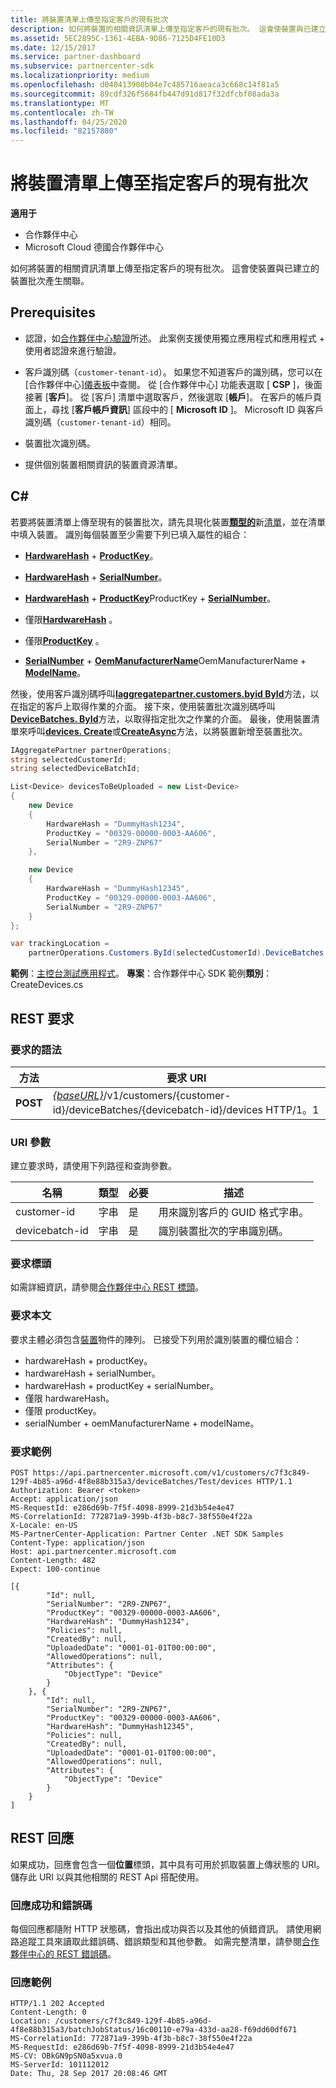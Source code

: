 ```yaml
---
title: 將裝置清單上傳至指定客戶的現有批次
description: 如何將裝置的相關資訊清單上傳至指定客戶的現有批次。 這會使裝置與已建立的裝置批次產生關聯。
ms.assetid: 5EC2895C-1361-4EBA-9D86-7125D4FE10D3
ms.date: 12/15/2017
ms.service: partner-dashboard
ms.subservice: partnercenter-sdk
ms.localizationpriority: medium
ms.openlocfilehash: d040413908b04e7c485716aeaca3c668c14f81a5
ms.sourcegitcommit: 89cdf326f5684fb447d91d817f32dfcbf08ada3a
ms.translationtype: MT
ms.contentlocale: zh-TW
ms.lasthandoff: 04/25/2020
ms.locfileid: "82157880"
---
```

# <a name="upload-a-list-of-devices-to-an-existing-batch-for-the-specified-customer"></a>將裝置清單上傳至指定客戶的現有批次

**適用于**

- 合作夥伴中心
- Microsoft Cloud 德國合作夥伴中心

如何將裝置的相關資訊清單上傳至指定客戶的現有批次。 這會使裝置與已建立的裝置批次產生關聯。

## <a name="prerequisites"></a>Prerequisites

- 認證，如[合作夥伴中心驗證](partner-center-authentication.md)所述。 此案例支援使用獨立應用程式和應用程式 + 使用者認證來進行驗證。

- 客戶識別碼（`customer-tenant-id`）。 如果您不知道客戶的識別碼，您可以在 [合作夥伴中心][儀表板](https://partner.microsoft.com/dashboard)中查閱。 從 [合作夥伴中心] 功能表選取 [ **CSP** ]，後面接著 [**客戶**]。 從 [客戶] 清單中選取客戶，然後選取 [**帳戶**]。 在客戶的帳戶頁面上，尋找 [**客戶帳戶資訊**] 區段中的 [ **Microsoft ID** ]。 Microsoft ID 與客戶識別碼（`customer-tenant-id`）相同。

- 裝置批次識別碼。

- 提供個別裝置相關資訊的裝置資源清單。

## <a name="c"></a>C\#

若要將裝置清單上傳至現有的裝置批次，請先具現化裝置[**類型的**](https://docs.microsoft.com/dotnet/api/microsoft.store.partnercenter.models.devicesdeployment.device)新[清單](https://docs.microsoft.com/dotnet/api/system.collections.generic.list-1)，並在清單中填入裝置。 識別每個裝置至少需要下列已填入屬性的組合：

- [**HardwareHash**](https://docs.microsoft.com/dotnet/api/microsoft.store.partnercenter.models.devicesdeployment.device.hardwarehash) + [**ProductKey**](https://docs.microsoft.com/dotnet/api/microsoft.store.partnercenter.models.devicesdeployment.device.productkey)。

- [**HardwareHash**](https://docs.microsoft.com/dotnet/api/microsoft.store.partnercenter.models.devicesdeployment.device.hardwarehash) + [**SerialNumber**](https://docs.microsoft.com/dotnet/api/microsoft.store.partnercenter.models.devicesdeployment.device.serialnumber)。

- [**HardwareHash**](https://docs.microsoft.com/dotnet/api/microsoft.store.partnercenter.models.devicesdeployment.device.hardwarehash) + [**ProductKey**](https://docs.microsoft.com/dotnet/api/microsoft.store.partnercenter.models.devicesdeployment.device.productkey)ProductKey + [**SerialNumber**](https://docs.microsoft.com/dotnet/api/microsoft.store.partnercenter.models.devicesdeployment.device.serialnumber)。

- 僅限[**HardwareHash**](https://docs.microsoft.com/dotnet/api/microsoft.store.partnercenter.models.devicesdeployment.device.hardwarehash) 。

- 僅限[**ProductKey**](https://docs.microsoft.com/dotnet/api/microsoft.store.partnercenter.models.devicesdeployment.device.productkey) 。

- [**SerialNumber**](https://docs.microsoft.com/dotnet/api/microsoft.store.partnercenter.models.devicesdeployment.device.serialnumber) + [**OemManufacturerName**](https://docs.microsoft.com/dotnet/api/microsoft.store.partnercenter.models.devicesdeployment.device.oemmanufacturername)OemManufacturerName + [**ModelName**](https://docs.microsoft.com/dotnet/api/microsoft.store.partnercenter.models.devicesdeployment.device.modelname)。

然後，使用客戶識別碼呼叫[**Iaggregatepartner.customers.byid ById**](https://docs.microsoft.com/dotnet/api/microsoft.store.partnercenter.customers.icustomercollection.byid)方法，以在指定的客戶上取得作業的介面。 接下來，使用裝置批次識別碼呼叫[**DeviceBatches. ById**](https://docs.microsoft.com/dotnet/api/microsoft.store.partnercenter.devicesdeployment.idevicesbatchcollection.byid)方法，以取得指定批次之作業的介面。 最後，使用裝置清單來呼叫[**devices. Create**](https://docs.microsoft.com/dotnet/api/microsoft.store.partnercenter.devicesdeployment.idevicecollection.create)或[**CreateAsync**](https://docs.microsoft.com/dotnet/api/microsoft.store.partnercenter.devicesdeployment.idevicecollection.createasync)方法，以將裝置新增至裝置批次。

``` csharp
IAggregatePartner partnerOperations;
string selectedCustomerId;
string selectedDeviceBatchId;

List<Device> devicesToBeUploaded = new List<Device>
{
    new Device
    {
        HardwareHash = "DummyHash1234",
        ProductKey = "00329-00000-0003-AA606",
        SerialNumber = "2R9-ZNP67"
    },

    new Device
    {
        HardwareHash = "DummyHash12345",
        ProductKey = "00329-00000-0003-AA606",
        SerialNumber = "2R9-ZNP67"
    }
};

var trackingLocation =
    partnerOperations.Customers.ById(selectedCustomerId).DeviceBatches.ById(selectedDeviceBatchId).Devices.Create(devicesToBeUploaded);
```

**範例**：[主控台測試應用程式](console-test-app.md)。 **專案**：合作夥伴中心 SDK 範例**類別**： CreateDevices.cs

## <a name="rest-request"></a>REST 要求

### <a name="request-syntax"></a>要求的語法

| 方法   | 要求 URI                                                                                                            |
|----------|------------------------------------------------------------------------------------------------------------------------|
| **POST** | [*{baseURL}*](partner-center-rest-urls.md)/v1/customers/{customer-id}/deviceBatches/{devicebatch-id}/devices HTTP/1。1 |

### <a name="uri-parameter"></a>URI 參數

建立要求時，請使用下列路徑和查詢參數。

| 名稱           | 類型   | 必要 | 描述                                           |
|----------------|--------|----------|-------------------------------------------------------|
| customer-id    | 字串 | 是      | 用來識別客戶的 GUID 格式字串。 |
| devicebatch-id | 字串 | 是      | 識別裝置批次的字串識別碼。 |

### <a name="request-headers"></a>要求標頭

如需詳細資訊，請參閱[合作夥伴中心 REST 標頭](headers.md)。

### <a name="request-body"></a>要求本文

要求主體必須包含[裝置](device-deployment-resources.md#device)物件的陣列。 已接受下列用於識別裝置的欄位組合：

- hardwareHash + productKey。
- hardwareHash + serialNumber。
- hardwareHash + productKey + serialNumber。
- 僅限 hardwareHash。
- 僅限 productKey。
- serialNumber + oemManufacturerName + modelName。

### <a name="request-example"></a>要求範例

```http
POST https://api.partnercenter.microsoft.com/v1/customers/c7f3c849-129f-4b85-a96d-4f8e88b315a3/deviceBatches/Test/devices HTTP/1.1
Authorization: Bearer <token>
Accept: application/json
MS-RequestId: e286d69b-7f5f-4098-8999-21d3b54e4e47
MS-CorrelationId: 772871a9-399b-4f3b-b8c7-38f550e4f22a
X-Locale: en-US
MS-PartnerCenter-Application: Partner Center .NET SDK Samples
Content-Type: application/json
Host: api.partnercenter.microsoft.com
Content-Length: 482
Expect: 100-continue

[{
        "Id": null,
        "SerialNumber": "2R9-ZNP67",
        "ProductKey": "00329-00000-0003-AA606",
        "HardwareHash": "DummyHash1234",
        "Policies": null,
        "CreatedBy": null,
        "UploadedDate": "0001-01-01T00:00:00",
        "AllowedOperations": null,
        "Attributes": {
            "ObjectType": "Device"
        }
    }, {
        "Id": null,
        "SerialNumber": "2R9-ZNP67",
        "ProductKey": "00329-00000-0003-AA606",
        "HardwareHash": "DummyHash12345",
        "Policies": null,
        "CreatedBy": null,
        "UploadedDate": "0001-01-01T00:00:00",
        "AllowedOperations": null,
        "Attributes": {
            "ObjectType": "Device"
        }
    }
]
```

## <a name="rest-response"></a>REST 回應

如果成功，回應會包含一個**位置**標頭，其中具有可用於抓取裝置上傳狀態的 URI。 儲存此 URI 以與其他相關的 REST Api 搭配使用。

### <a name="response-success-and-error-codes"></a>回應成功和錯誤碼

每個回應都隨附 HTTP 狀態碼，會指出成功與否以及其他的偵錯資訊。 請使用網路追蹤工具來讀取此錯誤碼、錯誤類型和其他參數。 如需完整清單，請參閱[合作夥伴中心的 REST 錯誤碼](error-codes.md)。

### <a name="response-example"></a>回應範例

```http
HTTP/1.1 202 Accepted
Content-Length: 0
Location: /customers/c7f3c849-129f-4b85-a96d-4f8e88b315a3/batchJobStatus/16c00110-e79a-433d-aa28-f69dd60df671
MS-CorrelationId: 772871a9-399b-4f3b-b8c7-38f550e4f22a
MS-RequestId: e286d69b-7f5f-4098-8999-21d3b54e4e47
MS-CV: OBkGN9pSN0a5xvua.0
MS-ServerId: 101112012
Date: Thu, 28 Sep 2017 20:08:46 GMT
```
